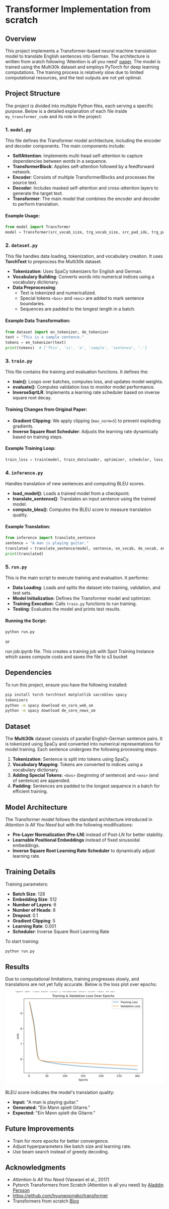 # Transformer Implementation from scratch

## Overview
This project implements a Transformer-based neural machine translation model to translate English sentences into German. The architecture is written from sratch following 'Attention is all you need' [paper](https://arxiv.org/abs/1706.03762). The model is trained using the Multi30k dataset and employs PyTorch for deep learning computations. The training process is relatively slow due to limited computational resources, and the test outputs are not yet optimal.

## Project Structure
The project is divided into multiple Python files, each serving a specific purpose. Below is a detailed explanation of each file inside `my_transformer_code` and its role in the project:

### 1. `model.py`
This file defines the Transformer model architecture, including the encoder and decoder components. The main components include:

- **SelfAttention**: Implements multi-head self-attention to capture dependencies between words in a sequence.
- **TransformerBlock**: Applies self-attention followed by a feedforward network.
- **Encoder**: Consists of multiple TransformerBlocks and processes the source text.
- **Decoder**: Includes masked self-attention and cross-attention layers to generate the target text.
- **Transformer**: The main model that combines the encoder and decoder to perform translation.

#### Example Usage:
```python
from model import Transformer
model = Transformer(src_vocab_size, trg_vocab_size, src_pad_idx, trg_pad_idx).to(device)
```

### 2. `dataset.py`
This file handles data loading, tokenization, and vocabulary creation. It uses **TorchText** to preprocess the Multi30k dataset.

- **Tokenization**: Uses SpaCy tokenizers for English and German.
- **Vocabulary Building**: Converts words into numerical indices using a vocabulary dictionary.
- **Data Preprocessing**:
  - Text is tokenized and numericalized.
  - Special tokens `<bos>` and `<eos>` are added to mark sentence boundaries.
  - Sequences are padded to the longest length in a batch.

#### Example Data Transformation:
```python
from dataset import en_tokenizer, de_tokenizer
text = "This is a sample sentence."
tokens = en_tokenizer(text)
print(tokens)  # ['This', 'is', 'a', 'sample', 'sentence', '.']
```

### 3. `train.py`
This file contains the training and evaluation functions. It defines the:

- **train()**: Loops over batches, computes loss, and updates model weights.
- **evaluate()**: Computes validation loss to monitor model performance.
- **InverseSqrtLR**: Implements a learning rate scheduler based on inverse square root decay.

#### Training Changes from Original Paper:
- **Gradient Clipping**: We apply clipping (`max_norm=5`) to prevent exploding gradients.
- **Inverse Square Root Scheduler**: Adjusts the learning rate dynamically based on training steps.

#### Example Training Loop:
```python
train_loss = train(model, train_dataloader, optimizer, scheduler, loss_fn, device, clip)
```

### 4. `inference.py`
Handles translation of new sentences and computing BLEU scores.

- **load_model()**: Loads a trained model from a checkpoint.
- **translate_sentence()**: Translates an input sentence using the trained model.
- **compute_bleu()**: Computes the BLEU score to measure translation quality.

#### Example Translation:
```python
from inference import translate_sentence
sentence = "A man is playing guitar."
translated = translate_sentence(model, sentence, en_vocab, de_vocab, en_tokenizer, device)
print(translated)
```

### 5. `run.py`
This is the main script to execute training and evaluation. It performs:

- **Data Loading**: Loads and splits the dataset into training, validation, and test sets.
- **Model Initialization**: Defines the Transformer model and optimizer.
- **Training Execution**: Calls `train.py` functions to run training.
- **Testing**: Evaluates the model and prints test results.

#### Running the Script:
```bash
python run.py
```

or 

run job.ipynb file. This creates a training job with Spot Training Instance which saves compute costs and saves the file to s3 bucket

## Dependencies
To run this project, ensure you have the following installed:
```bash
pip install torch torchtext matplotlib sacrebleu spacy
tokenizers
python -m spacy download en_core_web_sm
python -m spacy download de_core_news_sm
```

## Dataset
The **Multi30k** dataset consists of parallel English-German sentence pairs. It is tokenized using SpaCy and converted into numerical representations for model training. Each sentence undergoes the following processing steps:

1. **Tokenization**: Sentence is split into tokens using SpaCy.
2. **Vocabulary Mapping**: Tokens are converted to indices using a vocabulary dictionary.
3. **Adding Special Tokens**: `<bos>` (beginning of sentence) and `<eos>` (end of sentence) are appended.
4. **Padding**: Sentences are padded to the longest sequence in a batch for efficient training.

## Model Architecture
The Transformer model follows the standard architecture introduced in *Attention Is All You Need* but with the following modifications:
- **Pre-Layer Normalization (Pre-LN)** instead of Post-LN for better stability.
- **Learnable Positional Embeddings** instead of fixed sinusoidal embeddings.
- **Inverse Square Root Learning Rate Scheduler** to dynamically adjust learning rate.

## Training Details
Training parameters:
- **Batch Size**: 128
- **Embedding Size**: 512
- **Number of Layers**: 6
- **Number of Heads**: 8
- **Dropout**: 0.1
- **Gradient Clipping**: 5
- **Learning Rate**: 0.001
- **Scheduler**: Inverse Square Root Learning Rate

To start training:
```bash
python run.py
```

## Results
Due to computational limitations, training progresses slowly, and translations are not yet fully accurate. Below is the loss plot over epochs:

![loss_plot](images/loss_plot.jpeg)

BLEU score indicates the model's translation quality:
- **Input:** "A man is playing guitar."
- **Generated:** "Ein Mann spielt Gitarre."
- **Expected:** "Ein Mann spielt die Gitarre."

## Future Improvements
- Train for more epochs for better convergence.
- Adjust hyperparameters like batch size and learning rate.
- Use beam search instead of greedy decoding.

## Acknowledgments
- *Attention Is All You Need* (Vaswani et al., 2017)
- Pytorch Transformers from Scratch (Attention is all you need) by [Aladdin Persson](https://www.youtube.com/watch?v=U0s0f995w14)
- https://github.com/hyunwoongko/transformer
- Transformers from scratch [Blog](https://peterbloem.nl/blog/transformers)

